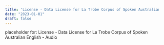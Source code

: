 ```yaml
---
title: 'License - Data License for La Trobe Corpus of Spoken Australian English - Audio'
date: "2023-01-01"
draft: false
---
```



placeholder for: License - Data License for La Trobe Corpus of Spoken Australian English - Audio